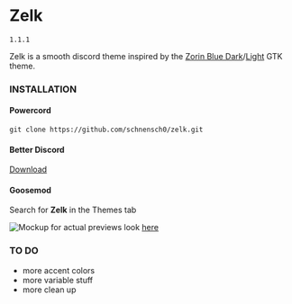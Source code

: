 # Zelk

`1.1.1`

Zelk is a smooth discord theme inspired by the [Zorin Blue Dark](https://github.com/ZorinOS/zorin-desktop-themes/tree/master/ZorinBlue-Dark)/[Light](https://github.com/ZorinOS/zorin-desktop-themes/tree/master/ZorinBlue-Light) GTK theme.

### INSTALLATION
#### Powercord
`git clone https://github.com/schnensch0/zelk.git`

#### Better Discord
[Download](https://betterdiscord.app/Download?id=300)

#### Goosemod
Search for **Zelk** in the Themes tab

![Mockup](https://raw.githubusercontent.com/schnensch0/zelk/main/preview/mockup.png)
for actual previews look [here](https://github.com/schnensch0/zelk/tree/main/preview)

### TO DO
* more accent colors
* more variable stuff
* more clean up
